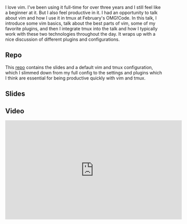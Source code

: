 I love vim. I've been using it full-time for over three years and I still feel like a beginner at it. But I also feel productive in it. I had an opportunity to talk about vim and how I use it in tmux at February's OMG!Code. In this talk, I introduce some vim basics, talk about the best parts of vim, some of my favorite plugins, and then I integrate tmux into the talk and how I typically work with these two technologies throughout the day. It wraps up with a nice discussion of different plugins and configurations.

## Repo

This [repo](https://github.com/nicnisi/vim-workshop) contains the slides and a default vim and tmux configuration, which I slimmed down from my full config to the settings and plugins which I think are essential for being productive quickly with vim and tmux.

## Slides

<div class="embedded-content">
	<script async class="speakerdeck-embed" data-id="95e1469e759f4affb420f6a7d90d6bfd" data-width="560" data-ratio="1.77777777777778" src="//speakerdeck.com/assets/embed.js"></script>
</div>

## Video

<div class="embedded-content">
	<iframe width="560" height="315" src="https://www.youtube.com/embed/5r6yzFEXajQ" frameborder="0" allowfullscreen></iframe>
</div>

